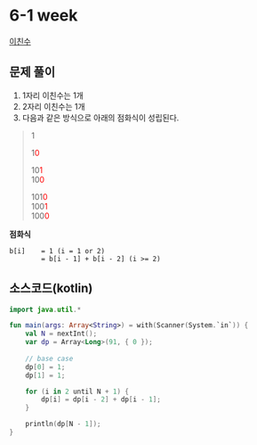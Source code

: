 # 6-1 week  
[이친수](https://www.acmicpc.net/problem/2193)

## 문제 풀이
1. 1자리 이친수는 1개
2. 2자리 이친수는 1개
3. 다음과 같은 방식으로 아래의 점화식이 성립된다.
>
> 1  
>  
> 1<span style="color:red">0</span>  
>  
> 10<span style="color:red">1</span>  
> 10<span style="color:red">0</span>  
>  
> 
> 101<span style="color:red">0</span>  
> 100<span style="color:red">1</span>  
> 100<span style="color:red">0</span>  

**점화식**

```text
b[i]    = 1 (i = 1 or 2)  
        = b[i - 1] + b[i - 2] (i >= 2)
```

## 소스코드(kotlin)
```kotlin
import java.util.*

fun main(args: Array<String>) = with(Scanner(System.`in`)) {
    val N = nextInt();
    var dp = Array<Long>(91, { 0 });
    
    // base case
    dp[0] = 1;
    dp[1] = 1;

    for (i in 2 until N + 1) {
        dp[i] = dp[i - 2] + dp[i - 1];
    }

    println(dp[N - 1]);
}
```

